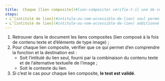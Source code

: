```yaml
---
title:  Chaque [lien composite](#lien-composite) vérifie-t-il une de ces conditions (hors cas particuliers) ?
steps:
- L’[intitulé de lien](#intitule-ou-nom-accessible-de-lien) seul permet d’en comprendre la fonction et la destination ;
- L’[intitulé de lien](#intitule-ou-nom-accessible-de-lien) additionné au [contexte du lien](#contexte-du-lien) permet d’en comprendre la fonction et la destination.
---
```


1. Retrouver dans le document les liens composites (lien composé à la fois de contenu texte et d’éléments de type image) ;
2. Pour chaque lien composite, vérifier que ce qui permet d’en comprendre la fonction et la destination est :
    * Soit l’intitulé du lien seul, fourni par la combinaison du contenu texte et de l’alternative textuelle de l’image ;
    * Soit le contexte du lien.
3. Si c’est le cas pour chaque lien composite, **le test est validé**.
